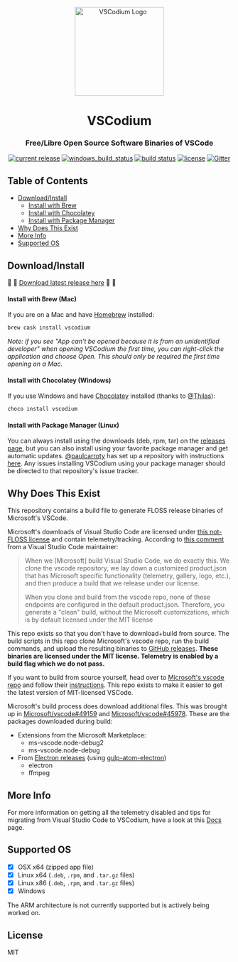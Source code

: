 <div id="vscodium-logo" align="center">
    <br />
    <img src="./src/resources/linux/code.png" alt="VSCodium Logo" width="200"/>
    <h1>VSCodium</h1>
    <h3>Free/Libre Open Source Software Binaries of VSCode</h3>
</div>

<div id="badges" align="center">

  [![current release](https://img.shields.io/github/release/vscodium/vscodium.svg)](https://github.com/vscodium/vscodium/releases)
[![windows_build_status](https://dev.azure.com/vscodium/VSCodium/_apis/build/status/VSCodium.vscodium?branchName=master)](https://dev.azure.com/vscodium/VSCodium/_build?definitionId=1)
[![build status](https://travis-ci.com/VSCodium/vscodium.svg?branch=master)](https://travis-ci.com/VSCodium/vscodium) 
[![license](https://img.shields.io/github/license/VSCodium/vscodium.svg)](https://github.com/VSCodium/vscodium/blob/master/LICENSE)
[![Gitter](https://img.shields.io/gitter/room/vscodium/vscodium.svg)](https://gitter.im/VSCodium/Lobby)

</div>

## Table of Contents
- [Download/Install](#download-install)
  - [Install with Brew](#install-with-brew)
  - [Install with Chocolatey](#install-with-choco)
  - [Install with Package Manager](#install-with-package-manager)
- [Why Does This Exist](#why)
- [More Info](#more-info)
- [Supported OS](#supported-os)

## <a id="download-install"></a>Download/Install
:tada: :tada: [Download latest release here](https://github.com/VSCodium/vscodium/releases) :tada: :tada:

#### <a id="install-with-brew"></a>Install with Brew (Mac)
If you are on a Mac and have [Homebrew](https://brew.sh/) installed:
```bash
brew cask install vscodium
```

_Note: if you see "App can’t be opened because it is from an unidentified developer" when opening VSCodium the first time, you can right-click the application and choose Open. This should only be required the first time opening on a Mac._

#### <a id="install-with-choco"></a>Install with Chocolatey (Windows)
If you use Windows and have [Chocolatey](https://chocolatey.org) installed (thanks to [@Thilas](https://github.com/Thilas)):
```bash
choco install vscodium
```

#### <a id="install-with-package-manager"></a>Install with Package Manager (Linux)
You can always install using the downloads (deb, rpm, tar) on the [releases page](https://github.com/VSCodium/vscodium/releases), but you can also install using your favorite package manager and get automatic updates. [@paulcarroty](https://github.com/paulcarroty) has set up a repository with instructions [here](https://gitlab.com/paulcarroty/vscodium-deb-rpm-repo). Any issues installing VSCodium using your package manager should be directed to that repository's issue tracker. 

## <a id="why"></a>Why Does This Exist
This repository contains a build file to generate FLOSS release binaries of Microsoft's VSCode.

Microsoft's downloads of Visual Studio Code are licensed under [this not-FLOSS license](https://code.visualstudio.com/license) and contain telemetry/tracking. According to [this comment](https://github.com/Microsoft/vscode/issues/60#issuecomment-161792005) from a Visual Studio Code maintainer: 

> When we [Microsoft] build Visual Studio Code, we do exactly this. We clone the vscode repository, we lay down a customized product.json that has Microsoft specific functionality (telemetry, gallery, logo, etc.), and then produce a build that we release under our license.
> 
> When you clone and build from the vscode repo, none of these endpoints are configured in the default product.json. Therefore, you generate a "clean" build, without the Microsoft customizations, which is by default licensed under the MIT license

This repo exists so that you don't have to download+build from source. The build scripts in this repo clone Microsoft's vscode repo, run the build commands, and upload the resulting binaries to [GitHub releases](https://github.com/VSCodium/vscodium/releases). __These binaries are licensed under the MIT license. Telemetry is enabled by a build flag which we do not pass.__

If you want to build from source yourself, head over to [Microsoft's vscode repo](https://github.com/Microsoft/vscode) and follow their [instructions](https://github.com/Microsoft/vscode/wiki/How-to-Contribute#build-and-run). This repo exists to make it easier to get the latest version of MIT-licensed VSCode.

Microsoft's build process does download additional files. This was brought up in [Microsoft/vscode#49159](https://github.com/Microsoft/vscode/issues/49159) and [Microsoft/vscode#45978](https://github.com/Microsoft/vscode/issues/45978). These are the packages downloaded during build:

- Extensions from the Microsoft Marketplace:
  - ms-vscode.node-debug2
  - ms-vscode.node-debug
- From [Electron releases](https://github.com/electron/electron/releases) (using [gulp-atom-electron](https://github.com/joaomoreno/gulp-atom-electron))
  - electron
  - ffmpeg

## <a id="more-info"></a>More Info
For more information on getting all the telemetry disabled and tips for migrating from Visual Studio Code to VSCodium, have a look at this [Docs](https://github.com/VSCodium/vscodium/blob/master/DOCS.md) page.

## <a id="supported-os"></a>Supported OS
- [x] OSX x64 (zipped app file)
- [x] Linux x64 (`.deb`, `.rpm`, and `.tar.gz` files)
- [x] Linux x86 (`.deb`, `.rpm`, and `.tar.gz` files)
- [X] Windows
  
The ARM architecture is not currently supported but is actively being worked on.

## <a id="license"></a>License
MIT
